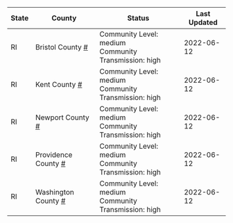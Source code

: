 State | County | Status | Last Updated
--- | --- | --- | --- 
RI | Bristol County <a href="#bristol_county">#</a> | <a name="bristol_county"></a>Community Level: medium<br/>Community Transmission: high | 2022-06-12
RI | Kent County <a href="#kent_county">#</a> | <a name="kent_county"></a>Community Level: medium<br/>Community Transmission: high | 2022-06-12
RI | Newport County <a href="#newport_county">#</a> | <a name="newport_county"></a>Community Level: medium<br/>Community Transmission: high | 2022-06-12
RI | Providence County <a href="#providence_county">#</a> | <a name="providence_county"></a>Community Level: medium<br/>Community Transmission: high | 2022-06-12
RI | Washington County <a href="#washington_county">#</a> | <a name="washington_county"></a>Community Level: medium<br/>Community Transmission: high | 2022-06-12
